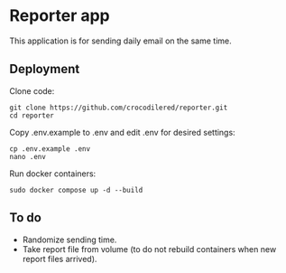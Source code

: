 # Reporter app

This application is for sending daily email on the same time.

## Deployment

Clone code:

```
git clone https://github.com/crocodilered/reporter.git
cd reporter
```

Copy .env.example to .env and edit .env for desired settings:

```
cp .env.example .env
nano .env
```

Run docker containers:

```
sudo docker compose up -d --build
```

## To do

* Randomize sending time.
* Take report file from volume (to do not rebuild containers when new report 
  files arrived).